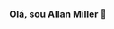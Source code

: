 ### Olá, sou Allan Miller 👋

<!--
**allanmiller143/allanmiller143** is a ✨ _special_ ✨ repository because its `README.md` (this file) appears on your GitHub profile.


<div style="display: inline_block"><br>
  <img align="center" alt="Allan-Js-Js" height="30" width="40" src="https://raw.githubusercontent.com/devicons/devicon/master/icons/javascript/javascript-plain.svg">
  <img align="center" alt="Allan-Js-HTML" height="30" width="40" src="https://raw.githubusercontent.com/devicons/devicon/master/icons/html5/html5-original.svg">
  <img align="center" alt="Allan-Js-CSS" height="30" width="40" src="https://raw.githubusercontent.com/devicons/devicon/master/icons/css3/css3-original.svg">
  <img align="center" alt="Allan-Js-Python" height="30" width="40" src="https://raw.githubusercontent.com/devicons/devicon/master/icons/python/python-original.svg">
</div>
  
  ##
 
<div> 
  
  <a href="" target="_blank"><img src="https://img.shields.io/badge/-Instagram-%23E4405F?style=for-the-badge&logo=instagram&logoColor=white" target="_blank"></a>
  <a href = "mailto:millerallan17@gmail.com"><img src="https://img.shields.io/badge/-Gmail-%23333?style=for-the-badge&logo=gmail&logoColor=white" target="_blank"></a>
  <a href="" target="_blank"><img src="https://img.shields.io/badge/-LinkedIn-%230077B5?style=for-the-badge&logo=linkedin&logoColor=white" target="_blank"></a> 

</div>

[![allanmiller143](https://github-readme-stats.vercel.app/api?username=allanmiller143&theme=radical)](https://github.com/anuraghazra/github-readme-stats)

[![allanmiller143](https://github-readme-stats.vercel.app/api/top-langs/?username=allanmiller143&hide=html&layout=compact&theme=radical)](https://github.com/anuraghazra/github-readme-stats)

